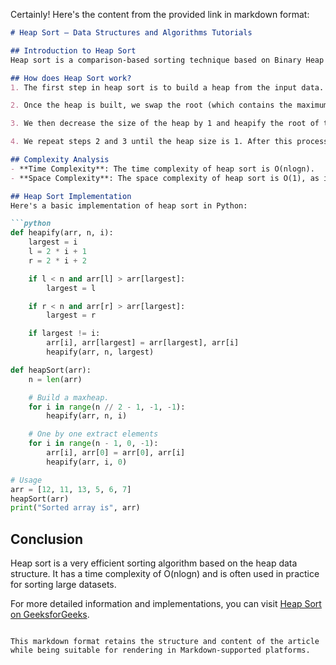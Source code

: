 Certainly! Here's the content from the provided link in markdown format:

```markdown
# Heap Sort – Data Structures and Algorithms Tutorials

## Introduction to Heap Sort
Heap sort is a comparison-based sorting technique based on Binary Heap data structure. It is similar to selection sort where we first find the maximum element and place the maximum element at the end. We repeat the same process for the remaining elements.

## How does Heap Sort work?
1. The first step in heap sort is to build a heap from the input data. The heap is a binary tree where each parent node has a value greater than or equal to its children. This process ensures that the root of the heap contains the maximum element.

2. Once the heap is built, we swap the root (which contains the maximum element) with the last element in the array.

3. We then decrease the size of the heap by 1 and heapify the root of the heap to maintain the heap property.

4. We repeat steps 2 and 3 until the heap size is 1. After this process, the array is sorted.

## Complexity Analysis
- **Time Complexity**: The time complexity of heap sort is O(nlogn).
- **Space Complexity**: The space complexity of heap sort is O(1), as it requires only a constant amount of extra space.

## Heap Sort Implementation
Here's a basic implementation of heap sort in Python:

```python
def heapify(arr, n, i):
    largest = i
    l = 2 * i + 1
    r = 2 * i + 2

    if l < n and arr[l] > arr[largest]:
        largest = l

    if r < n and arr[r] > arr[largest]:
        largest = r

    if largest != i:
        arr[i], arr[largest] = arr[largest], arr[i]
        heapify(arr, n, largest)

def heapSort(arr):
    n = len(arr)

    # Build a maxheap.
    for i in range(n // 2 - 1, -1, -1):
        heapify(arr, n, i)

    # One by one extract elements
    for i in range(n - 1, 0, -1):
        arr[i], arr[0] = arr[0], arr[i]
        heapify(arr, i, 0)

# Usage
arr = [12, 11, 13, 5, 6, 7]
heapSort(arr)
print("Sorted array is", arr)
```

## Conclusion
Heap sort is a very efficient sorting algorithm based on the heap data structure. It has a time complexity of O(nlogn) and is often used in practice for sorting large datasets.

For more detailed information and implementations, you can visit [Heap Sort on GeeksforGeeks](https://www.geeksforgeeks.org/heap-sort/).
```

This markdown format retains the structure and content of the article while being suitable for rendering in Markdown-supported platforms.
